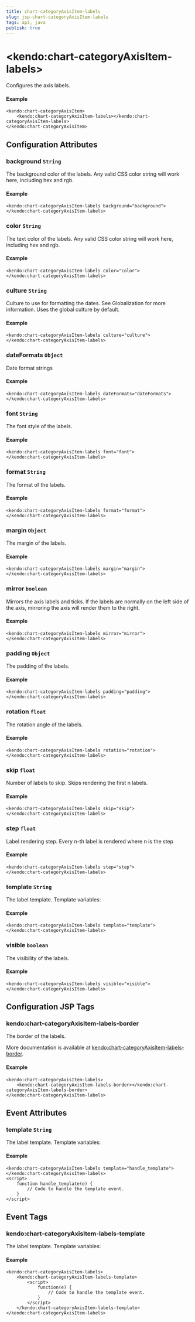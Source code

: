 ```yaml
---
title: chart-categoryAxisItem-labels
slug: jsp-chart-categoryAxisItem-labels
tags: api, java
publish: true
---
```


# \<kendo:chart-categoryAxisItem-labels\>

Configures the axis labels.

#### Example
    <kendo:chart-categoryAxisItem>
        <kendo:chart-categoryAxisItem-labels></kendo:chart-categoryAxisItem-labels>
    </kendo:chart-categoryAxisItem>

## Configuration Attributes

### background `String`

The background color of the labels. Any valid CSS color string will work here, including hex and rgb.

#### Example
    <kendo:chart-categoryAxisItem-labels background="background">
    </kendo:chart-categoryAxisItem-labels>

### color `String`

The text color of the labels. Any valid CSS color string will work here, including hex and rgb.

#### Example
    <kendo:chart-categoryAxisItem-labels color="color">
    </kendo:chart-categoryAxisItem-labels>

### culture `String`

Culture to use for formatting the dates. See Globalization for more information.
Uses the global culture by default.

#### Example
    <kendo:chart-categoryAxisItem-labels culture="culture">
    </kendo:chart-categoryAxisItem-labels>

### dateFormats `Object`

Date format strings

#### Example
    <kendo:chart-categoryAxisItem-labels dateFormats="dateFormats">
    </kendo:chart-categoryAxisItem-labels>

### font `String`

The font style of the labels.

#### Example
    <kendo:chart-categoryAxisItem-labels font="font">
    </kendo:chart-categoryAxisItem-labels>

### format `String`

The format of the labels.

#### Example
    <kendo:chart-categoryAxisItem-labels format="format">
    </kendo:chart-categoryAxisItem-labels>

### margin `Object`

The margin of the labels.

#### Example
    <kendo:chart-categoryAxisItem-labels margin="margin">
    </kendo:chart-categoryAxisItem-labels>

### mirror `boolean`

Mirrors the axis labels and ticks.
If the labels are normally on the left side of the axis,
mirroring the axis will render them to the right.

#### Example
    <kendo:chart-categoryAxisItem-labels mirror="mirror">
    </kendo:chart-categoryAxisItem-labels>

### padding `Object`

The padding of the labels.

#### Example
    <kendo:chart-categoryAxisItem-labels padding="padding">
    </kendo:chart-categoryAxisItem-labels>

### rotation `float`

The rotation angle of the labels.

#### Example
    <kendo:chart-categoryAxisItem-labels rotation="rotation">
    </kendo:chart-categoryAxisItem-labels>

### skip `float`

Number of labels to skip.
Skips rendering the first n labels.

#### Example
    <kendo:chart-categoryAxisItem-labels skip="skip">
    </kendo:chart-categoryAxisItem-labels>

### step `float`

Label rendering step.
Every n-th label is rendered where n is the step

#### Example
    <kendo:chart-categoryAxisItem-labels step="step">
    </kendo:chart-categoryAxisItem-labels>

### template `String`

The label template.
Template variables:

#### Example
    <kendo:chart-categoryAxisItem-labels template="template">
    </kendo:chart-categoryAxisItem-labels>

### visible `boolean`

The visibility of the labels.

#### Example
    <kendo:chart-categoryAxisItem-labels visible="visible">
    </kendo:chart-categoryAxisItem-labels>


##  Configuration JSP Tags

### kendo:chart-categoryAxisItem-labels-border

The border of the labels.

More documentation is available at [kendo:chart-categoryAxisItem-labels-border](chart/categoryaxisitem-labels-border).

#### Example

    <kendo:chart-categoryAxisItem-labels>
        <kendo:chart-categoryAxisItem-labels-border></kendo:chart-categoryAxisItem-labels-border>
    </kendo:chart-categoryAxisItem-labels>


## Event Attributes

### template `String`

The label template.
Template variables:

#### Example
    <kendo:chart-categoryAxisItem-labels template="handle_template">
    </kendo:chart-categoryAxisItem-labels>
    <script>
        function handle_template(e) {
            // Code to handle the template event.
        }
    </script>

## Event Tags

### kendo:chart-categoryAxisItem-labels-template

The label template.
Template variables:

#### Example
    <kendo:chart-categoryAxisItem-labels>
        <kendo:chart-categoryAxisItem-labels-template>
            <script>
                function(e) {
                    // Code to handle the template event.
                }
            </script>
        </kendo:chart-categoryAxisItem-labels-template>
    </kendo:chart-categoryAxisItem-labels>

